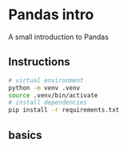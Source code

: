 # Pandas intro

A small introduction to Pandas

## Instructions

```sh
# virtual environment
python -m venv .venv
source .venv/bin/activate
# install dependencies
pip install -r requirements.txt
```

## basics
